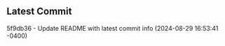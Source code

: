 
## Latest Commit
5f9db36 - Update README with latest commit info (2024-08-29 16:53:41 -0400) <Yunxi-Zhou>
